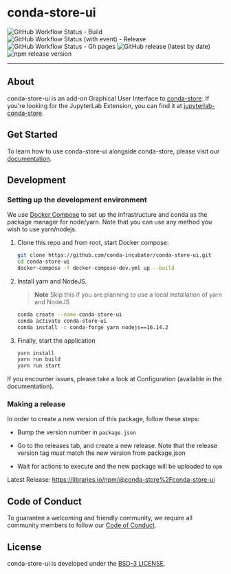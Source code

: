 # conda-store-ui

![GitHub Workflow Status - Build](https://img.shields.io/github/actions/workflow/status/conda-incubator/conda-store-ui/build.yml?label=Build&logo=GitHub)
![GitHub Workflow Status (with event) - Release](https://img.shields.io/github/actions/workflow/status/conda-incubator/conda-store-ui/release.yml?event=push&label=Deploy&logo=GitHub)
![GitHub Workflow Status - Gh pages](https://img.shields.io/github/actions/workflow/status/conda-incubator/conda-store-ui/pages.yml?label=Docs&logo=GitHub)
![GitHub release (latest by date)](https://img.shields.io/github/v/release/conda-incubator/conda-store-ui?logo=Github)
![npm release version](https://img.shields.io/npm/v/@conda-store/conda-store-ui?label=release&logo=npm)

---

## About

conda-store-ui is an add-on Graphical User Interface to [conda-store](https://github.com/conda-incubator/conda-store).
If you're looking for the JupyterLab Extension, you can find it at [jupyterlab-conda-store](https://github.com/conda-incubator/jupyterlab-conda-store).

## Get Started

To learn how to use conda-store-ui alongside conda-store, please visit our [documentation](https://conda-incubator.github.io/conda-store-ui/).

## Development

### Setting up the development environment

We use [Docker Compose](https://docs.docker.com/compose/) to set up the infrastructure and conda as the package manager for node/yarn. Note
that you can use any method you wish to use yarn/nodejs.

1. Clone this repo and from root, start Docker compose:

   ```bash
   git clone https://github.com/conda-incubator/conda-store-ui.git
   cd conda-store-ui
   docker-compose -f docker-compose-dev.yml up --build
   ```

2. Install yarn and NodeJS.

   > **Note**
   > Skip this if you are planning to use a local installation of yarn and NodeJS

   ```bash
   conda create --name conda-store-ui
   conda activate conda-store-ui
   conda install -c conda-forge yarn nodejs==16.14.2
   ```

3. Finally, start the application

   ```bash
   yarn install
   yarn run build
   yarn run start
   ```

If you encounter issues, please take a look at Configuration (available in the documentation).

### Making a release

In order to create a new version of this package, follow these steps:

* Bump the version number in `package.json`

* Go to the releases tab, and create a new release. Note that the release version tag _must_ match the new version from package.json

* Wait for actions to execute and the new package will be uploaded to `npm`

Latest Release: https://libraries.io/npm/@conda-store%2Fconda-store-ui

## Code of Conduct

To guarantee a welcoming and friendly community, we require all community members to follow our [Code of Conduct](https://github.com/conda-incubator/governance/blob/main/CODE_OF_CONDUCT.md).

## License

conda-store-ui is developed under the [BSD-3 LICENSE](./LICENSE).
